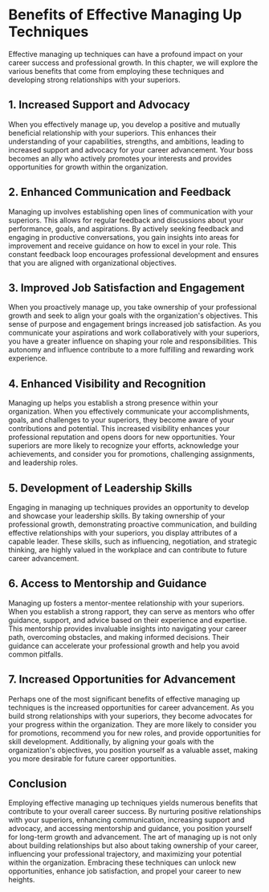 Benefits of Effective Managing Up Techniques
=======================================================

Effective managing up techniques can have a profound impact on your career success and professional growth. In this chapter, we will explore the various benefits that come from employing these techniques and developing strong relationships with your superiors.

**1. Increased Support and Advocacy**
-------------------------------------

When you effectively manage up, you develop a positive and mutually beneficial relationship with your superiors. This enhances their understanding of your capabilities, strengths, and ambitions, leading to increased support and advocacy for your career advancement. Your boss becomes an ally who actively promotes your interests and provides opportunities for growth within the organization.

**2. Enhanced Communication and Feedback**
------------------------------------------

Managing up involves establishing open lines of communication with your superiors. This allows for regular feedback and discussions about your performance, goals, and aspirations. By actively seeking feedback and engaging in productive conversations, you gain insights into areas for improvement and receive guidance on how to excel in your role. This constant feedback loop encourages professional development and ensures that you are aligned with organizational objectives.

**3. Improved Job Satisfaction and Engagement**
-----------------------------------------------

When you proactively manage up, you take ownership of your professional growth and seek to align your goals with the organization's objectives. This sense of purpose and engagement brings increased job satisfaction. As you communicate your aspirations and work collaboratively with your superiors, you have a greater influence on shaping your role and responsibilities. This autonomy and influence contribute to a more fulfilling and rewarding work experience.

**4. Enhanced Visibility and Recognition**
------------------------------------------

Managing up helps you establish a strong presence within your organization. When you effectively communicate your accomplishments, goals, and challenges to your superiors, they become aware of your contributions and potential. This increased visibility enhances your professional reputation and opens doors for new opportunities. Your superiors are more likely to recognize your efforts, acknowledge your achievements, and consider you for promotions, challenging assignments, and leadership roles.

**5. Development of Leadership Skills**
---------------------------------------

Engaging in managing up techniques provides an opportunity to develop and showcase your leadership skills. By taking ownership of your professional growth, demonstrating proactive communication, and building effective relationships with your superiors, you display attributes of a capable leader. These skills, such as influencing, negotiation, and strategic thinking, are highly valued in the workplace and can contribute to future career advancement.

**6. Access to Mentorship and Guidance**
----------------------------------------

Managing up fosters a mentor-mentee relationship with your superiors. When you establish a strong rapport, they can serve as mentors who offer guidance, support, and advice based on their experience and expertise. This mentorship provides invaluable insights into navigating your career path, overcoming obstacles, and making informed decisions. Their guidance can accelerate your professional growth and help you avoid common pitfalls.

**7. Increased Opportunities for Advancement**
----------------------------------------------

Perhaps one of the most significant benefits of effective managing up techniques is the increased opportunities for career advancement. As you build strong relationships with your superiors, they become advocates for your progress within the organization. They are more likely to consider you for promotions, recommend you for new roles, and provide opportunities for skill development. Additionally, by aligning your goals with the organization's objectives, you position yourself as a valuable asset, making you more desirable for future career opportunities.

**Conclusion**
--------------

Employing effective managing up techniques yields numerous benefits that contribute to your overall career success. By nurturing positive relationships with your superiors, enhancing communication, increasing support and advocacy, and accessing mentorship and guidance, you position yourself for long-term growth and advancement. The art of managing up is not only about building relationships but also about taking ownership of your career, influencing your professional trajectory, and maximizing your potential within the organization. Embracing these techniques can unlock new opportunities, enhance job satisfaction, and propel your career to new heights.
